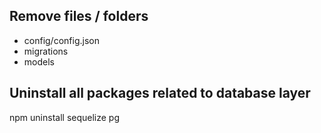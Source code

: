 ## Remove files / folders

- config/config.json
- migrations
- models

## Uninstall all packages related to database layer

npm uninstall sequelize pg
